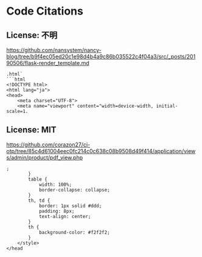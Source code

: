 # Code Citations

## License: 不明
<https://github.com/nansystem/nancy-blog/tree/b9f4ec05ed20c1e98d4b4a9c86b035522c4f04a3/src/_posts/20190506/flask-render_template.md>

```
.html`
```html
<!DOCTYPE html>
<html lang="ja">
<head>
    <meta charset="UTF-8">
    <meta name="viewport" content="width=device-width, initial-scale=1.
```

## License: MIT
<https://github.com/corazon27/ci-otp/tree/85c4d61004eec0fc214c0c638c08b9508d49f414/application/views/admin/product/pdf_view.php>

```
;
        }
        table {
            width: 100%;
            border-collapse: collapse;
        }
        th, td {
            border: 1px solid #ddd;
            padding: 8px;
            text-align: center;
        }
        th {
            background-color: #f2f2f2;
        }
    </style>
</head
```
